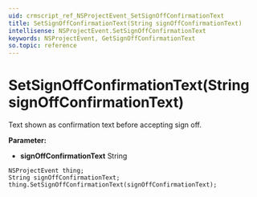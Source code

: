 ```yaml
---
uid: crmscript_ref_NSProjectEvent_SetSignOffConfirmationText
title: SetSignOffConfirmationText(String signOffConfirmationText)
intellisense: NSProjectEvent.SetSignOffConfirmationText
keywords: NSProjectEvent, GetSignOffConfirmationText
so.topic: reference
---
```


# SetSignOffConfirmationText(String signOffConfirmationText)

Text shown as confirmation text before accepting sign off.

**Parameter:** 
 - **signOffConfirmationText** String

```crmscript
NSProjectEvent thing;
String signOffConfirmationText;
thing.SetSignOffConfirmationText(signOffConfirmationText);
```

